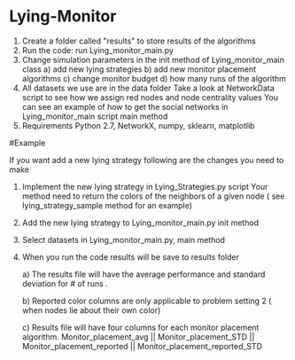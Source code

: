 # Lying-Monitor

1) Create a folder called "results" to store results of the algorithms
2) Run the code: run Lying_monitor_main.py
3) Change simulation parameters in the init method of Lying_monitor_main class
	a) add new lying strategies 
	b) add new monitor placement algorithms
	c) change monitor budget
	d) how many runs of the algorithm
4) All datasets we use are in the data folder
	Take a look at NetworkData script to see how we assign red nodes and node centrality values
	You can see an example of how to get the social networks in Lying_monitor_main script main 		method
5) Requirements
	Python 2.7, NetworkX, numpy, sklearn, matplotlib
	
	
	
#Example

If you  want add a new lying strategy following are the changes you need to make

1) Implement the new lying strategy in Lying_Strategies.py script
	Your method need to return the colors of the neighbors of a given node ( see lying_strategy_sample method for an example)

2) Add the new lying strategy to Lying_monitor_main.py init method

3) Select datasets in Lying_monitor_main.py, main method

4) When you run the code results will be save to results folder

	a) The results file will have the average performance and standard deviation for # of runs .
	
	b) Reported color columns are only applicable to problem setting 2 ( when nodes lie about their own color)
	
	c) Results file will have four columns for each monitor placement algorithm.
	Monitor_placement_avg || Monitor_placement_STD || Monitor_placement_reported || Monitor_placement_reported_STD 	